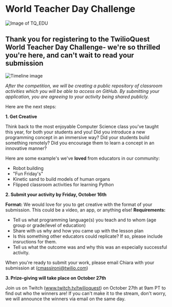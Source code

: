 # World Teacher Day Challenge
![Image of TQ_EDU](https://ci5.googleusercontent.com/proxy/d7l0lC3L9-qpResY1Wv6lvnywAc3eGuwwfUHpeGskrmEwNDJ_4UAOONEraKKJ4H4l3cxB6bQ2iJeSly6JV8nvdMhZxm8D15Ia8Cg58toXoOOSSU4WssWeKKOcf90NOcZprxozLAVIvhshcaqNh2mlGiL2WHslHFihsTlLZb0yDHInE1CHw=s0-d-e1-ft#http://cdn.mcauto-images-production.sendgrid.net/96d601d25ab47350/a540c241-b7af-419d-a776-72a5f2a3faae/600x200.png)
## Thank you for registering to the TwilioQuest World Teacher Day Challenge- we're so thrilled you're here, and can't wait to read your submission

![Timeline image](http://cdn.mcauto-images-production.sendgrid.net/96d601d25ab47350/96472cea-ff95-485e-9c72-a3354877fa18/766x314.png)

*After the competition, we will be creating a public repository of classroom activities which you will be able to access on GitHub. By submitting your application, you are agreeing to your activity being shared publicly.* 

Here are the next steps: 


**1. Get Creative**

Think back to the most enjoyable Computer Science class you've taught this year, for both your students and you! Did you introduce a new programming concept in an immersive way? Did your students build something remotely? Did you encourage them to learn a concept in an innovative manner?

Here are some example's we've **loved** from educators in our community: 
* Robot building 
* "Fun Friday's" 
* Kinetic sand to build models of human organs
* Flipped classroom activities for learning Python


**2. Submit your activity by Friday, October 16th**

**Format:** We would love for you to get creative with the format of your submission. This could be a video, an app, or anything else! 
**Requirements:**
* Tell us what programming language(s) you teach and to whom (age group or grade/level of education)
* Share with us why and how you came up with the lesson plan
* Is this something other educators could replicate? If so, please include insructions for them. 
* Tell us what the outcome was and why this was an especially successful activity.

When you're ready to submit your work, please email Chiara with your submission at (cmassironi@twilio.com) 

**3. Prize-giving will take place on October 27th**

Join us on Twitch (www.twitch.tv/twilioquest) on October 27th at 9am PT to find out who the winners are! If you can't make it to the stream, don't worry, we will announce the winners via email on the same day. 
